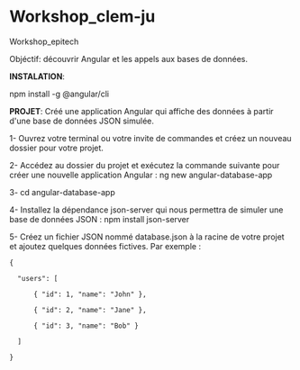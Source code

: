 # Workshop_clem-ju
Workshop_epitech


Objéctif: découvrir Angular et les appels aux bases de données.​

**INSTALATION**: 

npm install -g @angular/cli

**PROJET**: Créé une application Angular qui affiche des données à partir d'une base de données JSON simulée.​

1- Ouvrez votre terminal ou votre invite de commandes et créez un nouveau dossier pour votre projet.​

2- Accédez au dossier du projet et exécutez la commande suivante pour créer une nouvelle application Angular : ng new angular-database-app​

3- cd angular-database-app​

4- Installez la dépendance json-server qui nous permettra de simuler une base de données JSON : npm install json-server​

5- Créez un fichier JSON nommé database.json à la racine de votre projet et ajoutez quelques données fictives. Par exemple : ​
```
{​

  "users": [​

      { "id": 1, "name": "John" },​

      { "id": 2, "name": "Jane" },​

      { "id": 3, "name": "Bob" }​

  ]​

}​
```

​